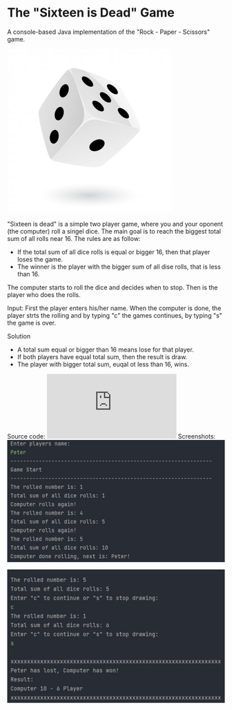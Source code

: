 # The "Sixteen is Dead" Game

A console-based Java implementation of the "Rock - Paper - Scissors" game.

![dice](https://github.com/PepiZlatev/sixteen-is-dead/blob/master/img/dice.jpg?)

"Sixteen is dead" is a simple two player game, where you and your oponent (the computer) roll a singel dice. 
The main goal is to reach the biggest total sum of all rolls near 16. The rules are as follow:
- If the total sum of all dice rolls is equal or bigger 16, then that player loses the game.
- The winner is the player with the bigger sum of all dise rolls, that is less than 16.


The computer starts to roll the dice and decides when to stop.
Then is the player who does the rolls.

Input:
First the player enters his/her name.
When the computer is done, the player strts the rolling and by typing "c" the games continues, by typing "s" the game is over.

Solution
- A total sum equal or bigger than 16 means lose for that player.
- If both players have equal total sum, then the result is draw.
- The player with bigger total sum, euqal ot less than 16, wins.

Source code:
![sixteen is dead](https://github.com/PepiZlatev/sixteen-is-dead/blob/master/src/Main.java)
Screenshots:
![computer](https://github.com/PepiZlatev/sixteen-is-dead/blob/master/img/computer.jpg)

![player](https://github.com/PepiZlatev/sixteen-is-dead/blob/master/img/player.jpg)
